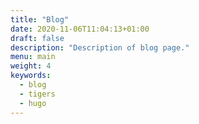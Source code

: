 ```yaml
---
title: "Blog"
date: 2020-11-06T11:04:13+01:00
draft: false
description: "Description of blog page."
menu: main
weight: 4
keywords:
  - blog
  - tigers
  - hugo
---
```

